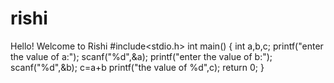 # rishi
Hello! Welcome to Rishi
#include<stdio.h>
int main()
{
int a,b,c;
printf("enter the value of a:");
scanf("%d",&a);
printf("enter the value of b:");
scanf("%d",&b);
c=a+b
printf("the value of %d",c);
return 0;
}
